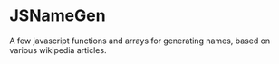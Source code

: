 # JSNameGen
A few javascript functions and arrays for generating names, based on various wikipedia articles.

